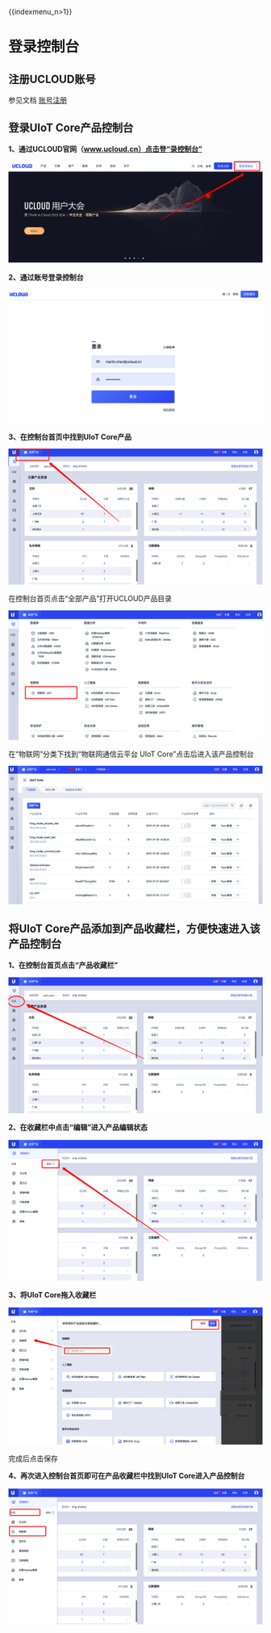 {{indexmenu_n>1}}

# 登录控制台

## 注册UCLOUD账号

参见文档 [账号注册](https://docs.ucloud.cn/account/register/register_flow)

## 登录UIoT Core产品控制台

**1、通过UCLOUD官网（www.ucloud.cn）点击登“录控制台”**

![官网首页](../images/官网首页.png)



**2、通过账号登录控制台**

![登录页面](../images/image-20190708162218262.png)



**3、在控制台首页中找到UIoT Core产品**

![全部产品](../images/image-20190708162556303.png)

在控制台首页点击“全部产品”打开UCLOUD产品目录

![物联网通信云平台](../images/image-20190708162743854.png)

在“物联网”分类下找到“物联网通信云平台 UIoT Core”点击后进入该产品控制台

![产品页](../images/image-20190708162951471.png)



## 将UIoT Core产品添加到产品收藏栏，方便快速进入该产品控制台

**1、在控制台首页点击“产品收藏栏”**

![收藏页](../images/image-20190708163358670.png)



**2、在收藏栏中点击“编辑”进入产品编辑状态**

![编辑收藏](../images/image-20190708163658322.png)



**3、将UIoT Core拖入收藏栏**

![选择物联网](../images/image-20190708163859445.png)

完成后点击保存



**4、再次进入控制台首页即可在产品收藏栏中找到UIoT Core进入产品控制台**

![再次进入收藏](../images/image-20190708164149530.png)